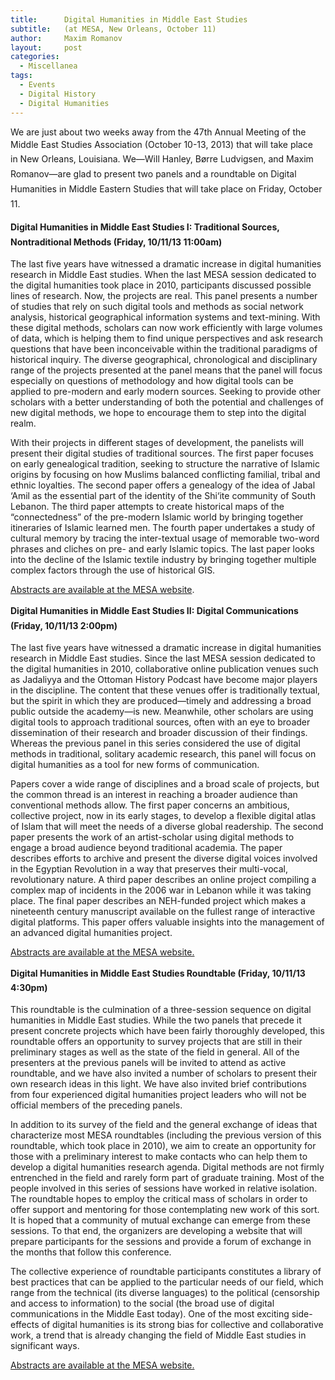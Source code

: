 ```yaml
---
title:		Digital Humanities in Middle East Studies
subtitle:	(at MESA, New Orleans, October 11)
author:		Maxim Romanov
layout:		post
categories:
  - Miscellanea
tags:
  - Events
  - Digital History
  - Digital Humanities
---
```

We are just about two weeks away from the 47th Annual Meeting of the Middle East Studies Association (<span style="line-height: 1.7;">October 10-13, 2013) that will take place in </span><span style="line-height: 1.7;">New Orleans, Louisiana. We—Will Hanley, Børre Ludvigsen, and Maxim Romanov—are glad to present two panels and a roundtable on Digital Humanities in Middle Eastern Studies that will take place on Friday, October 11.</span>

**<span style="line-height: 1.7;">Digital Humanities in Middle East Studies I: Traditional Sources, Nontraditional Methods (Friday, 10/11/13 11:00am)</span>**

The last five years have witnessed a dramatic increase in digital humanities research in Middle East studies. When the last MESA session dedicated to the digital humanities took place in 2010, participants discussed possible lines of research. Now, the projects are real. This panel presents a number of studies that rely on such digital tools and methods as social network analysis, historical geographical information systems and text-mining. With these digital methods, scholars can now work efficiently with large volumes of data, which is helping them to find unique perspectives and ask research questions that have been inconceivable within the traditional paradigms of historical inquiry. The diverse geographical, chronological and disciplinary range of the projects presented at the panel means that the panel will focus especially on questions of methodology and how digital tools can be applied to pre-modern and early modern sources. Seeking to provide other scholars with a better understanding of both the potential and challenges of new digital methods, we hope to encourage them to step into the digital realm.

With their projects in different stages of development, the panelists will present their digital studies of traditional sources. The first paper focuses on early genealogical tradition, seeking to structure the narrative of Islamic origins by focusing on how Muslims balanced conflicting familial, tribal and ethnic loyalties. The second paper offers a genealogy of the idea of Jabal ‘Amil as the essential part of the identity of the Shi‘ite community of South Lebanon. The third paper attempts to create historical maps of the &#8220;connectedness&#8221; of the pre-modern Islamic world by bringing together itineraries of Islamic learned men. The fourth paper undertakes a study of cultural memory by tracing the inter-textual usage of memorable two-word phrases and cliches on pre- and early Islamic topics. The last paper looks into the decline of the Islamic textile industry by bringing together multiple complex factors through the use of historical GIS.

[Abstracts are available at the MESA website][1].

**<span style="line-height: 1.7;">Digital Humanities in Middle East Studies II: Digital Communications (Friday, 10/11/13 2:00pm)</span>**

The last five years have witnessed a dramatic increase in digital humanities research in Middle East studies. Since the last MESA session dedicated to the digital humanities in 2010, collaborative online publication venues such as Jadaliyya and the Ottoman History Podcast have become major players in the discipline. The content that these venues offer is traditionally textual, but the spirit in which they are produced—timely and addressing a broad public outside the academy—is new. Meanwhile, other scholars are using digital tools to approach traditional sources, often with an eye to broader dissemination of their research and broader discussion of their findings. Whereas the previous panel in this series considered the use of digital methods in traditional, solitary academic research, this panel will focus on digital humanities as a tool for new forms of communication.

Papers cover a wide range of disciplines and a broad scale of projects, but the common thread is an interest in reaching a broader audience than conventional methods allow. The first paper concerns an ambitious, collective project, now in its early stages, to develop a flexible digital atlas of Islam that will meet the needs of a diverse global readership. The second paper presents the work of an artist-scholar using digital methods to engage a broad audience beyond traditional academia. The paper describes efforts to archive and present the diverse digital voices involved in the Egyptian Revolution in a way that preserves their multi-vocal, revolutionary nature. A third paper describes an online project compiling a complex map of incidents in the 2006 war in Lebanon while it was taking place. The final paper describes an NEH-funded project which makes a nineteenth century manuscript available on the fullest range of interactive digital platforms. This paper offers valuable insights into the management of an advanced digital humanities project.

[Abstracts are available at the MESA website.][2]

**<span style="line-height: 1.7;">Digital Humanities in Middle East Studies Roundtable (Friday, 10/11/13 4:30pm)</span>**

This roundtable is the culmination of a three-session sequence on digital humanities in Middle East studies. While the two panels that precede it present concrete projects which have been fairly thoroughly developed, this roundtable offers an opportunity to survey projects that are still in their preliminary stages as well as the state of the field in general. All of the presenters at the previous panels will be invited to attend as active roundtable, and we have also invited a number of scholars to present their own research ideas in this light. We have also invited brief contributions from four experienced digital humanities project leaders who will not be official members of the preceding panels.

In addition to its survey of the field and the general exchange of ideas that characterize most MESA roundtables (including the previous version of this roundtable, which took place in 2010), we aim to create an opportunity for those with a preliminary interest to make contacts who can help them to develop a digital humanities research agenda. Digital methods are not firmly entrenched in the field and rarely form part of graduate training. Most of the people involved in this series of sessions have worked in relative isolation. The roundtable hopes to employ the critical mass of scholars in order to offer support and mentoring for those contemplating new work of this sort. It is hoped that a community of mutual exchange can emerge from these sessions. To that end, the organizers are developing a website that will prepare participants for the sessions and provide a forum of exchange in the months that follow this conference.

The collective experience of roundtable participants constitutes a library of best practices that can be applied to the particular needs of our field, which range from the technical (its diverse languages) to the political (censorship and access to information) to the social (the broad use of digital communications in the Middle East today). One of the most exciting side-effects of digital humanities is its strong bias for collective and collaborative work, a trend that is already changing the field of Middle East studies in significant ways.

[Abstracts are available at the MESA website.][3]

 [1]: https://mymesa.arizona.edu/meeting_program_session.php?sid=774150dd18cd5a9303553aef23092665
 [2]: https://mymesa.arizona.edu/meeting_program_session.php?sid=69dd6538659b50ef74e735d74e29ad6f
 [3]: https://mymesa.arizona.edu/meeting_program_session.php?sid=30de40a42f6fdba4cd8f6e3de224202a
